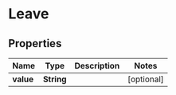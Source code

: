 
# Leave

## Properties
Name | Type | Description | Notes
------------ | ------------- | ------------- | -------------
**value** | **String** |  |  [optional]



